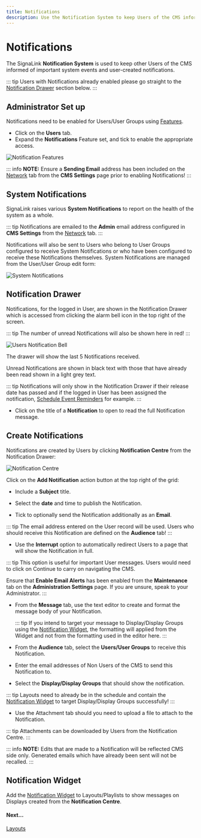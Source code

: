 ```yaml
---
title: Notifications
description: Use the Notification System to keep Users of the CMS informed of important system events
---
```


# Notifications

The SignaLink **Notification System** is used to keep other Users of the CMS informed of important system events and user-created notifications.

::: tip
Users with Notifications already enabled please go straight to the [Notification Drawer](users_notifications.html#content-notification-drawer) section below.
:::

## Administrator Set up

Notifications need to be enabled for Users/User Groups using [Features](users_features_and_sharing.html).

- Click on the **Users** tab.
- Expand the **Notifications** Feature set, and tick to enable the appropriate access.

![Notification Features](/img/v4_users_notification_feature.png)

::: info
**NOTE:** Ensure a **Sending Email** address has been included on the [Network](tour_cms_settings.html#content-network) tab from the **CMS Settings** page prior to enabling Notifications!
:::

## System Notifications

SignaLink raises various **System Notifications** to report on the health of the system as a whole. 

::: tip
Notifications are emailed to the **Admin** email address configured in **CMS Settings** from the [Network](tour_cms_settings.html#content-network) tab. 
:::

Notifications will also be sent to Users who belong to User Groups configured to receive System Notifications or who have been configured to receive these Notifications themselves. System Notifications are managed from the User/User Group edit form:

![System Notifications](/img/v4_users_notifications_system.png)

## Notification Drawer

Notifications, for the logged in User, are shown in the Notification Drawer which is accessed from clicking the alarm bell icon in the top right of the screen.

::: tip
The number of unread Notifications will also be shown here in red!
:::

![Users Notification Bell](/img/v4_users_notification_bell.png)

The drawer will show the last 5 Notifications received. 

Unread Notifications are shown in black text with those that have already been read shown in a light grey text.

::: tip
Notifications will only show in the Notification Drawer if their release date has passed and if the logged in User has been assigned the notification, [Schedule Event Reminders](scheduling_events.html#content-reminders) for example.
:::

- Click on the title of a **Notification** to open to read the full Notification message.

## Create Notifications

Notifications are created by Users by clicking **Notification Centre** from the Notification Drawer:

![Notification Centre](/img/v4_users_notification_centre.png)

Click on the **Add Notification** action button at the top right of the grid:

- Include a **Subject** title.

- Select the **date** and time to publish the Notification.

- Tick to optionally send the Notification additionally as an **Email**.

::: tip
The email address entered on the User record will be used. Users who should receive this Notification are defined on the **Audience** tab!
:::

- Use the **Interrupt** option to automatically redirect Users to a page that will show the Notification in full. 

::: tip
This option is useful for important User messages. Users would need to click on Continue to carry on navigating the CMS.

Ensure that **Enable Email Alerts** has been enabled from the **Maintenance** tab on the **Administration Settings** page. If you are unsure, speak to your Administrator.
:::

- From the **Message** tab, use the text editor to create and format the message body of your Notification.

  ::: tip
  If you intend to target your message to Display/Display Groups using the [Notification Widget](media_module_notifications.html), the formatting will applied from the Widget and not from the formatting used in the editor here.
  :::

- From the **Audience** tab, select the **Users/User Groups** to receive this Notification.

- Enter the email addresses of Non Users of the CMS to send this Notification to.
- Select the **Display/Display Groups** that should show the notification. 

::: tip
Layouts need to already be in the schedule and contain the [Notification Widget](media_module_notifications.html) to target Display/Display Groups successfully!
:::

- Use the Attachment tab should you need to upload a file to attach to the Notification.

::: tip
Attachments can be downloaded by Users from the Notification Centre.
:::

::: info
**NOTE:** Edits that are made to a Notification will be reflected CMS side only. Generated emails which have already been sent will not be recalled.
:::

## Notification Widget

Add the [Notification Widget](media_module_notifications.html) to Layouts/Playlists to show messages on Displays created from the **Notification Centre**.

#### Next...

[Layouts](layouts.html) 